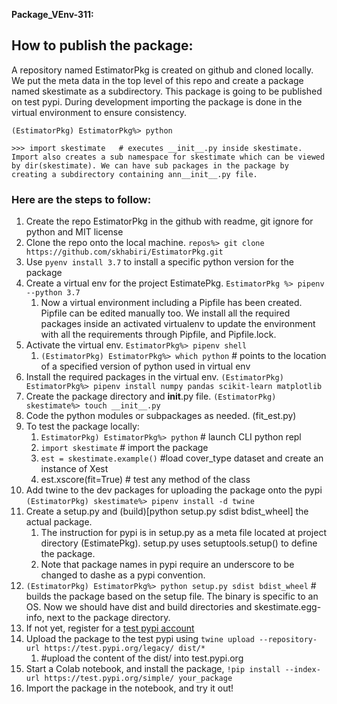 **Package_VEnv-311:** 

## How to publish the package:

A repository named EstimatorPkg is created on github and cloned locally. We put the meta data in the top level of this repo and create a package named skestimate as a subdirectory. This package is going to be published on test pypi. During development importing the package is done in the virtual environment to ensure consistency.

`(EstimatorPkg) EstimatorPkg%> python`
```
>>> import skestimate	# executes __init__.py inside skestimate. Import also creates a sub namespace for skestimate which can be viewed by dir(skestimate). We can have sub packages in the package by creating a subdirectory containing ann__init__.py file. 
```

### Here are the steps to follow:

1. Create the repo EstimatorPkg in the github with readme, git ignore for python and MIT license
2. Clone the repo onto the local machine. `repos%> git clone https://github.com/skhabiri/EstimatorPkg.git`
3. Use `pyenv install 3.7` to install a specific python version for the package
4. Create a virtual env for the project EstimatePkg. `EstimatorPkg %> pipenv --python 3.7`
   1. Now a virtual environment including a Pipfile has been created. Pipfile can be edited manually too. We install all the required packages inside an activated virtualenv to update the environment with all the requirements through Pipfile, and Pipfile.lock.
5. Activate the virtual env. `EstimatorPkg%> pipenv shell`
   1.  `(EstimatorPkg) EstimatorPkg%> which python`        # points to the location of a specified version of python used in virtual env
6. Install the required packages in the virtual env. `(EstimatorPkg) EstimatorPkg%> pipenv install numpy pandas scikit-learn matplotlib`
7. Create the package directory and __init__.py file. `(EstimatorPkg) skestimate%> touch __init__.py `
8. Code the python modules or subpackages as needed. (fit_est.py)
9. To test the package locally:
   1. `EstimatorPkg) EstimatorPkg%> python`        # launch CLI python repl
   2. `import skestimate`        # import the package
   3. `est = skestimate.example()`        #load cover_type dataset and create an instance of Xest
   4. est.xscore(fit=True)        # test any method of the class
10.  Add twine to the dev packages for uploading the package onto the pypi `(EstimatorPkg) skestimate%> pipenv install -d twine`
11. Create a setup.py and (build)[python setup.py sdist bdist_wheel] the actual package.
    1. The instruction for pypi is in setup.py as a meta file located at project directory (EstimatePkg). setup.py uses setuptools.setup() to define the package.
    2. Note that package names in pypi require an underscore to be changed to dashe as a pypi convention. 
12. `(EstimatorPkg) EstimatorPkg%> python setup.py sdist bdist_wheel`        # builds the package based on the setup file. The binary is specific to an OS. Now we should have dist and build directories and skestimate.egg-info, next to the package directory.
13. If not yet, register for a [test pypi account](https://test.pypi.org/account/register/)
14. Upload the package to the test pypi using `twine upload --repository-url https://test.pypi.org/legacy/ dist/*`
    1. #upload the content of the dist/ into test.pypi.org
15. Start a Colab notebook, and install the package, `!pip install --index-url https://test.pypi.org/simple/ your_package`
16. Import the package in the notebook, and try it out!
